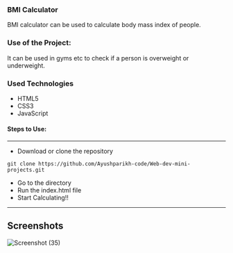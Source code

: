 ### BMI Calculator
BMI calculator can be used to calculate body mass index of people.

### Use of the Project:
 It can be used in gyms etc to check if a person is overweight or underweight.

### Used Technologies
  * HTML5
  * CSS3
  * JavaScript


#### Steps to Use:

---

- Download or clone the repository

```
git clone https://github.com/Ayushparikh-code/Web-dev-mini-projects.git
```

- Go to the directory
- Run the index.html file
- Start Calculating!!
--- 

## Screenshots 
![Screenshot (35)](https://user-images.githubusercontent.com/69195262/125057793-3d825f00-e0c7-11eb-8a87-a80ecf6603e1.png)


